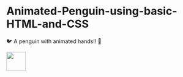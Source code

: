 # Animated-Penguin-using-basic-HTML-and-CSS
:bird:
A penguin with animated hands!! 
:dizzy:

<img src="https://pbs.twimg.com/media/EpRvjcnU8AIAYEj?format=jpg&name=large" width= 50 height= 50>
